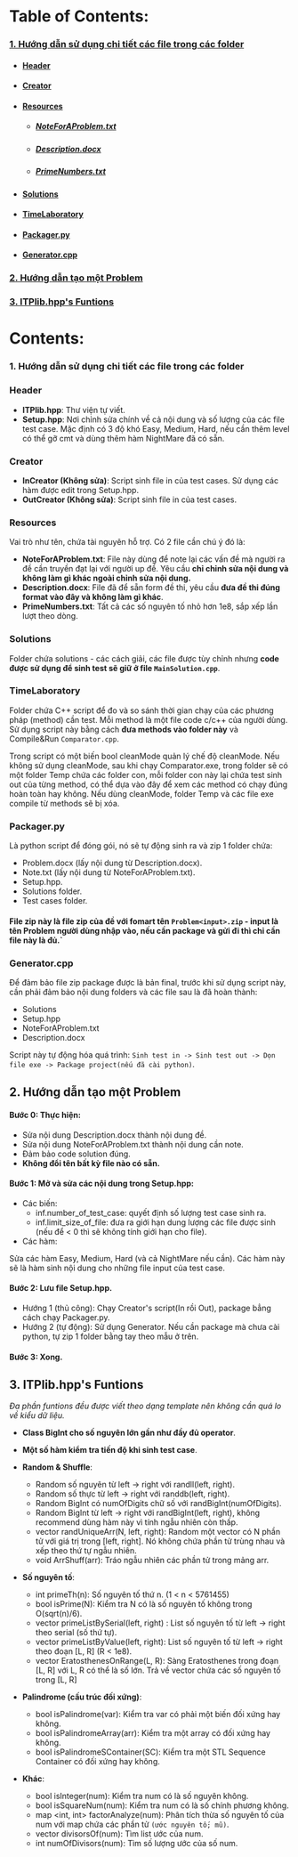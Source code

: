 ﻿# Table of Contents:
### [1. Hướng dẫn sử dụng chi tiết các file trong các folder](#1)

- #### [Header](#11)
- #### [Creator](#12)
- #### [Resources](#13)

  - ##### [NoteForAProblem.txt](#131)
  - ##### [Description.docx](#132)
  - ##### [PrimeNumbers.txt](#133)

- #### [Solutions](#14)
- #### [TimeLaboratory](#15)
- #### [Packager.py](#16)
- #### [Generator.cpp](#17)

### [2. Hướng dẫn tạo một Problem](#2)

### [3. ITPlib.hpp's Funtions](#3)

# Contents:  

<a name = "1"></a>
### 1. Hướng dẫn sử dụng chi tiết các file trong các folder

<a name = "11"></a>
### Header
<a name = "111"></a>
- **ITPlib.hpp**: 
       Thư viện tự viết.
<a name = "112"></a>
- **Setup.hpp**: 
       Nơi chỉnh sửa chính về cả nội dung và số lượng của các file test case. Mặc định có 3 độ khó Easy, Medium, Hard, nếu cần thêm level có thể gỡ cmt và dùng thêm hàm NightMare đã có sẵn.
<a name = "12"></a>
### Creator
- **InCreator (Không sửa)**:
       Script sinh file in của test cases. Sử dụng các hàm được edit trong Setup.hpp.
- **OutCreator (Không sửa)**:
       Script sinh file in của test cases.
<a name = "13"></a>
### Resources

Vai trò như tên, chứa tài nguyên hỗ trợ. Có 2 file cần chú ý đó là:
<a name = "131"></a>
- **NoteForAProblem.txt**: 
       File này dùng để note lại các vấn đề mà người ra đề cần truyền đạt lại với người up đề. Yêu cầu **chỉ chỉnh sửa nội dung và không làm gì khác ngoài chỉnh sửa nội dung.**
<a name = "132"></a>
- **Description.docx**: 
       File đã để sẵn form đề thi, yêu cầu **đưa đề thi đúng format vào đây và không làm gì khác**.
<a name = "133"></a>
- **PrimeNumbers.txt**:
       Tất cả các số nguyên tố nhỏ hơn 1e8, sắp xếp lần lượt theo dòng.
<a name = "14"></a>
### Solutions 
Folder chứa solutions - các cách giải, các file được tùy chỉnh nhưng **code được sử dụng để sinh test sẽ giữ ở file `MainSolution.cpp`**.
<a name = "15"></a>

### TimeLaboratory
Folder chứa C++ script để đo và so sánh thời gian chạy của các phương pháp (method) cần test. Mỗi method là một file code c/c++ của người dùng. Sử dụng script này bằng cách **đưa methods vào folder này** và Compile&Run `Comparator.cpp`.


Trong script có một biến bool cleanMode quản lý chế độ cleanMode. Nếu không sử dụng cleanMode, sau khi chạy Comparator.exe, trong folder sẽ có một folder Temp chứa các folder con, mỗi folder con này lại chứa test sinh out của từng method, có thể dựa vào đây để xem các method có chạy đúng hoàn toàn hay không. Nếu dùng cleanMode, folder Temp và các file exe compile từ methods sẽ bị xóa.

<a name = "16"></a>
### Packager.py
Là python script để đóng gói, nó sẽ tự động sinh ra và zip 1 folder chứa:

- Problem.docx (lấy nội dung từ Description.docx).
- Note.txt (lấy nội dung từ NoteForAProblem.txt).
- Setup.hpp.
- Solutions folder.
- Test cases folder.

#### File zip này là file zip của đề với fomart tên `Problem<input>.zip` - input là tên Problem người dùng nhập vào, nếu cần package và gửi đi thì chỉ cần file này là đủ.`

<a name = "17"></a>

### Generator.cpp

Để đảm bảo file zip package được là bản final, trước khi sử dụng script này, cần phải đảm bảo nội dung folders và các file sau là đã hoàn thành:

- Solutions
- Setup.hpp
- NoteForAProblem.txt
- Description.docx

Script này tự động hóa quá trình: `Sinh test in -> Sinh test out -> Dọn file exe -> Package project(nếu đã cài python)`. 

<a name = "2"></a>
## 2. Hướng dẫn tạo một Problem

#### Bước 0: Thực hiện:
- Sửa nội dung Description.docx thành nội dung đề. 
- Sửa nội dung NoteForAProblem.txt thành nội dung cần note. 
- Đảm bảo code solution đúng. 
- **Không đổi tên bất kỳ file nào có sẵn.**

#### Bước 1: Mở và sửa các nội dung trong Setup.hpp:
- Các biến:
  - inf.number_of_test_case: quyết định số lượng test case sinh ra.
  - inf.limit_size_of_file: đưa ra giới hạn dung lượng các file được sinh (nếu để < 0 thì sẽ không tính giới hạn cho file).
- Các hàm: 

Sửa các hàm Easy, Medium, Hard (và cả NightMare nếu cần). Các hàm này sẽ là hàm sinh nội dung cho những file input của test case.
       
#### Bước 2: Lưu file Setup.hpp. 

- Hướng 1 (thủ công): Chạy Creator's script(In rồi Out), package bẳng cách chạy Packager.py.
- Hướng 2 (tự động): Sử dụng Generator. Nếu cần package mà chưa cài python, tự zip 1 folder bằng tay theo mẫu ở trên.

#### Bước 3: Xong.

<a name = "3"></a>
## 3. ITPlib.hpp's Funtions

*Đa phần funtions đều được viết theo dạng template nên không cần quá lo về kiểu dữ liệu.*

- **Class BigInt cho số nguyên lớn gần như đầy đủ operator**.

- **Một số hàm kiểm tra tiến độ khi sinh test case**.

- **Random & Shuffle**:
  - Random số nguyên từ left -> right với randll(left, right).
  - Random số thực từ left -> right với randdb(left, right).
  - Random BigInt có numOfDigits chữ số với randBigInt(numOfDigits).
  - Random BigInt từ left -> right với randBigInt(left, right), không recommend dùng hàm này vì tính ngẫu nhiên còn thấp.
  - vector <Type> randUniqueArr(N, left, right): Random một vector có N phần tử với giá trị trong [left, right]. Nó không chứa phần tử trùng nhau và xếp theo thứ tự ngẫu nhiên.
  - void ArrShuff(arr): Tráo ngẫu nhiên các phần tử trong mảng arr.

- **Số nguyên tố**:
  - int primeTh(n): Số nguyên tố thứ n. (1 < n < 5761455)
  - bool isPrime(N): Kiểm tra N có là số nguyên tố không trong O(sqrt(n)/6).
  - vector <int> primeListBySerial(left, right) : List số nguyên tố từ left -> right theo serial (số thứ tự).
  - vector <int> primeListByValue(left, right): List số nguyên tố từ left -> right theo đoạn [L, R] (R < 1e8).
  - vector <long long> EratosthenesOnRange(L, R): Sàng Eratosthenes trong đoạn [L, R] với L, R có thể là số lớn. Trả về vector chứa các số nguyên tố trong [L, R]

- **Palindrome (cấu trúc đối xứng)**:
  - bool isPalindrome(var): Kiểm tra var có phải một biến đối xứng hay không.
  - bool isPalindromeArray(arr): Kiểm tra một array có đối xứng hay không.
  - bool isPalindromeSContainer(SC): Kiểm tra một STL Sequence Container có đối xứng hay không.

- **Khác**:
  - bool isInteger(num): Kiểm tra num có là số nguyên không.
  - bool isSquareNum(num): Kiểm tra num có là số chính phương không.
  - map <int, int> factorAnalyze(num): Phân tích thừa số nguyên tố của num với map chứa các phần tử `(ước nguyên tố; mũ)`.
  - vector <ll> divisorsOf(num): Tìm list ước của num.
  - int numOfDivisors(num): Tìm số lượng ước của số num.
